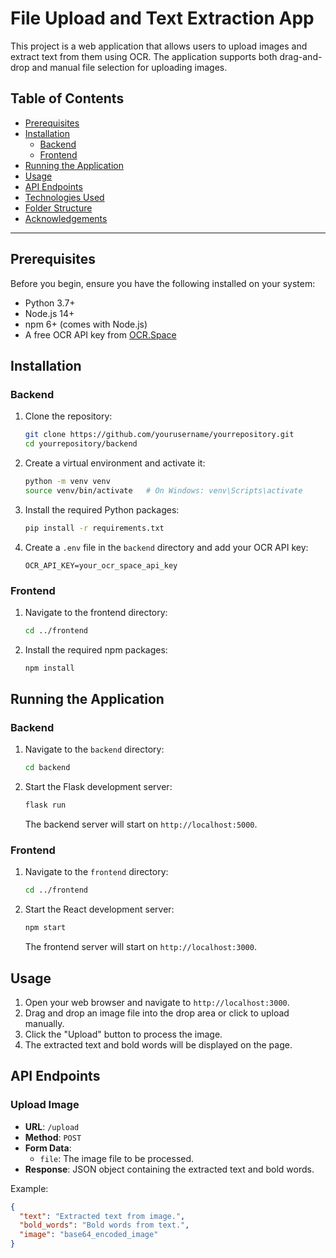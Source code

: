 # File Upload and Text Extraction App

This project is a web application that allows users to upload images and extract text from them using OCR. The application supports both drag-and-drop and manual file selection for uploading images.

## Table of Contents

- [Prerequisites](#prerequisites)
- [Installation](#installation)
  - [Backend](#backend)
  - [Frontend](#frontend)
- [Running the Application](#running-the-application)
- [Usage](#usage)
- [API Endpoints](#api-endpoints)
- [Technologies Used](#technologies-used)
- [Folder Structure](#folder-structure)
- [Acknowledgements](#acknowledgements)

---

## Prerequisites

Before you begin, ensure you have the following installed on your system:

- Python 3.7+
- Node.js 14+
- npm 6+ (comes with Node.js)
- A free OCR API key from [OCR.Space](https://ocr.space/ocrapi)

## Installation

### Backend

1. Clone the repository:

    ```bash
    git clone https://github.com/yourusername/yourrepository.git
    cd yourrepository/backend
    ```

2. Create a virtual environment and activate it:

    ```bash
    python -m venv venv
    source venv/bin/activate   # On Windows: venv\Scripts\activate
    ```

3. Install the required Python packages:

    ```bash
    pip install -r requirements.txt
    ```

4. Create a `.env` file in the `backend` directory and add your OCR API key:

    ```env
    OCR_API_KEY=your_ocr_space_api_key
    ```

### Frontend

1. Navigate to the frontend directory:

    ```bash
    cd ../frontend
    ```

2. Install the required npm packages:

    ```bash
    npm install
    ```

## Running the Application

### Backend

1. Navigate to the `backend` directory:

    ```bash
    cd backend
    ```

2. Start the Flask development server:

    ```bash
    flask run
    ```

   The backend server will start on `http://localhost:5000`.

### Frontend

1. Navigate to the `frontend` directory:

    ```bash
    cd ../frontend
    ```

2. Start the React development server:

    ```bash
    npm start
    ```

   The frontend server will start on `http://localhost:3000`.

## Usage

1. Open your web browser and navigate to `http://localhost:3000`.
2. Drag and drop an image file into the drop area or click to upload manually.
3. Click the "Upload" button to process the image.
4. The extracted text and bold words will be displayed on the page.

## API Endpoints

### Upload Image

- **URL**: `/upload`
- **Method**: `POST`
- **Form Data**:
  - `file`: The image file to be processed.
- **Response**: JSON object containing the extracted text and bold words.

Example:

```json
{
  "text": "Extracted text from image.",
  "bold_words": "Bold words from text.",
  "image": "base64_encoded_image"
}
